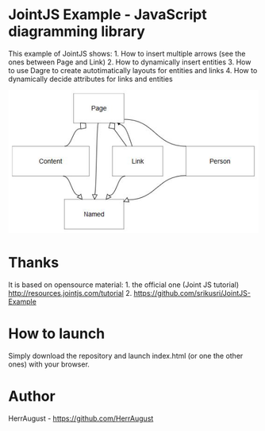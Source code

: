# JointJS Example - JavaScript diagramming library
This example of JointJS shows:
	1. How to insert multiple arrows (see the ones between Page and Link)
	2. How to dynamically insert entities
	3. How to use Dagre to create autotimatically layouts for entities and links
	4. How to dynamically decide attributes for links and entities

![demo JointJS](demo.JPG)

# Thanks
It is based on opensource material:
	1. the official one (Joint JS tutorial) http://resources.jointjs.com/tutorial
	2. https://github.com/srikusri/JointJS-Example

# How to launch
Simply download the repository and launch index.html (or one the other ones) with your browser.

# Author
HerrAugust - https://github.com/HerrAugust
